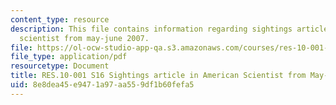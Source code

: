 ```yaml
---
content_type: resource
description: This file contains information regarding sightings article in american
  scientist from may-june 2007.
file: https://ol-ocw-studio-app-qa.s3.amazonaws.com/courses/res-10-001-making-science-and-engineering-pictures-a-practical-guide-to-presenting-your-work-spring-2016/8e8dea45e9471a97aa559df1b60fefa5_MITRES_10_001S16_MayJune07.pdf
file_type: application/pdf
resourcetype: Document
title: RES.10-001 S16 Sightings article in American Scientist from May-June 2007
uid: 8e8dea45-e947-1a97-aa55-9df1b60fefa5
---
```


